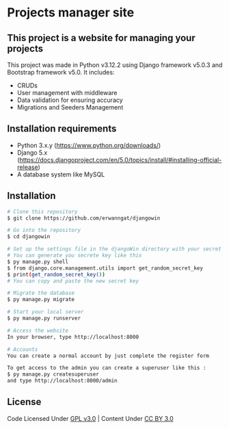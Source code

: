 # Projects manager site

## This project is a website for managing your projects

This project was made in Python v3.12.2 using Django framework v5.0.3 and Bootstrap framework v5.0.
It includes:
- CRUDs
- User management with middleware
- Data validation for ensuring accuracy
- Migrations and Seeders Management

## Installation requirements
- Python 3.x.y (https://www.python.org/downloads/)
- Django 5.x (https://docs.djangoproject.com/en/5.0/topics/install/#installing-official-release)
- A database system like MySQL

## Installation
```bash
# Clone this repository
$ git clone https://github.com/erwanngat/djangowin

# Go into the repository
$ cd djangowin

# Set up the settings file in the djangoWin directory with your secret key and database information
# You can generate you secrete key like this
$ py manage.py shell
$ from django.core.management.utils import get_random_secret_key
$ print(get_random_secret_key())
# You can copy and paste the new secret key

# Migrate the database
$ py manage.py migrate

# Start your local server 
$ py manage.py runserver

# Access the website
In your browser, type http://localhost:8000

# Accounts
You can create a normal account by just complete the register form

To get access to the admin you can create a superuser like this :
$ py manage.py createsuperuser
and type http://localhost:8000/admin

```

## License 

Code Licensed Under [GPL v3.0](https://www.gnu.org/licenses/gpl-3.0.en.html) | Content Under [CC BY 3.0](https://creativecommons.org/licenses/by/3.0/)
